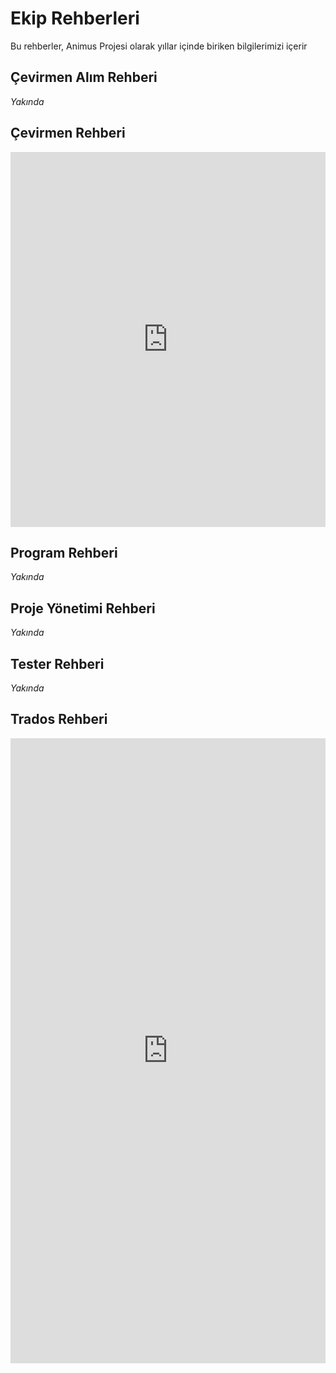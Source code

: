 # Ekip Rehberleri
Bu rehberler, Animus Projesi olarak yıllar içinde biriken bilgilerimizi içerir

## Çevirmen Alım Rehberi
_Yakında_

## Çevirmen Rehberi
<iframe src="https://drive.google.com/file/d/1OxIykeq9JkG-oNVUFwm4A03xcVPaaPSY/view?usp=sharing" width="100%" height="600px" frameborder="0" marginheight="0" marginwidth="0">Yükleniyor…</iframe>

## Program Rehberi
_Yakında_

## Proje Yönetimi Rehberi
_Yakında_

## Tester Rehberi
_Yakında_

## Trados Rehberi
<iframe src="https://drive.google.com/file/d/1YVx_88ZgpGZH3O2q9c2q2Qo5uJIAUebb/view?usp=sharing" width="100%" height="1000px" frameborder="0" marginheight="0" marginwidth="0">Yükleniyor…</iframe>
